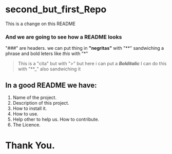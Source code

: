 # second_but_first_Repo
This is a change on this README

### And we are going to see how a README looks

"###" are headers.
we can put thing in **"negritas"** with "**" sandwiching a phrase
and bold leters like *this* with "*"

> This is a "cita" but with ">" but here i can put a **_Bolditalic_**
> I can do this with "**_" also sandwiching it

## In a good README we have:
1. Name of the project.
2. Description of this project.
3. How to install it.
4. How to use.
5. Help other to help us. How to contribute.
6. The Licence.

# Thank You.

